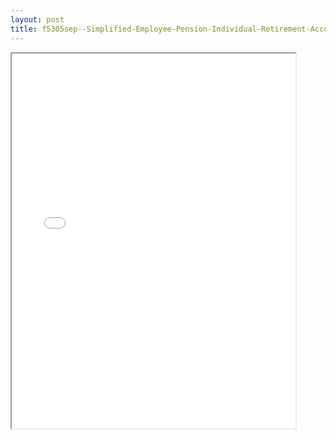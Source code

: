 ```yaml
---
layout: post
title: f5305sep--Simplified-Employee-Pension-Individual-Retirement-Accounts-Contribution-Agreement
---
```


<div class="pdf-container">
<iframe src="/ea//_pdf-2-md/f5305sep--Simplified-Employee-Pension-Individual-Retirement-Accounts-Contribution-Agreement.pdf" height="600" width="90%" allowFullScreen="true"></iframe>
</div>


